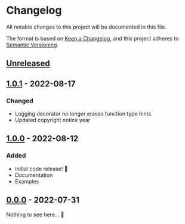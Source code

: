 # Changelog

All notable changes to this project will be documented in this file.

The format is based on [Keep a Changelog](https://keepachangelog.com/en/1.0.0/),
and this project adheres to [Semantic Versioning](https://semver.org/spec/v2.0.0.html).

## [Unreleased]

## [1.0.1] - 2022-08-17

### Changed

- Logging decorator no longer erases function type hints
- Updated copyright notice year

## [1.0.0] - 2022-08-12

### Added

- Initial code release! 🥳
- Documentation
- Examples

## [0.0.0] - 2022-07-31

Nothing to see here... 🦗

[Unreleased]: https://github.com/wlkr/vivify/compare/v1.0.1...HEAD
[1.0.1]: https://github.com/wlkr/vivify/compare/v1.0.1...v1.0.0
[1.0.0]: https://github.com/wlkr/vivify/compare/v1.0.0...v0.0.0
[0.0.0]: https://github.com/wlkr/vivify/releases/tag/v0.0.0
